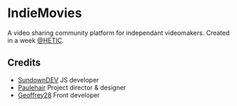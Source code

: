 # IndieMovies
A video sharing community platform for independant videomakers. Created in a week <a href="https://github.com/hetic">@HETIC</a>.

## Credits
* <a href="https://github.com/SundownDEV">SundownDEV</a> JS developer
* <a href="https://github.com/Paulehair">Paulehair</a> Project director & designer
* <a href="https://github.com/Geoffrey28">Geoffrey28</a> Front developer
